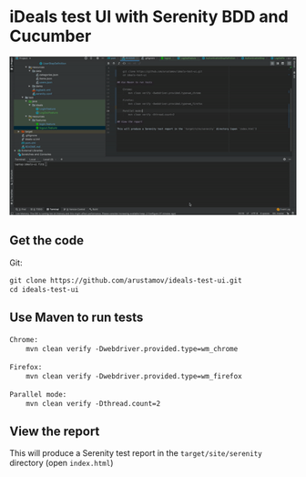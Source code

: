 # iDeals test UI with Serenity BDD and Cucumber

![iDeals test UI with Serenity BDD and Cucumber](src/main/resources/demo/ideals-test-ui.gif)

## Get the code

Git:

    git clone https://github.com/arustamov/ideals-test-ui.git
    cd ideals-test-ui

## Use Maven to run tests

    Chrome: 
        mvn clean verify -Dwebdriver.provided.type=wm_chrome
        
    Firefox: 
        mvn clean verify -Dwebdriver.provided.type=wm_firefox
        
    Parallel mode:
        mvn clean verify -Dthread.count=2

## View the report

This will produce a Serenity test report in the `target/site/serenity` directory (open `index.html`)
